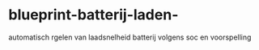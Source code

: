 # blueprint-batterij-laden-
automatisch rgelen van laadsnelheid batterij volgens soc en voorspelling
